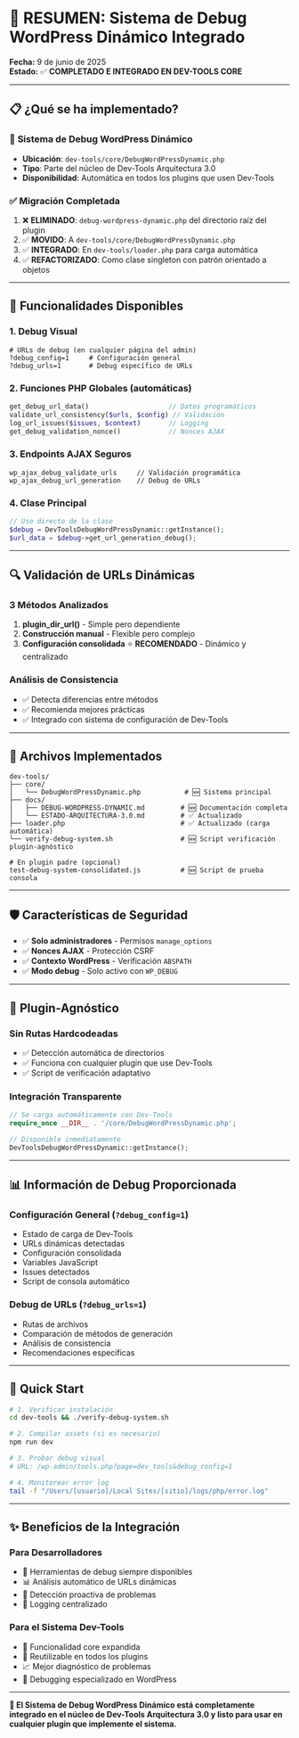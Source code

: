 # 🎯 RESUMEN: Sistema de Debug WordPress Dinámico Integrado

**Fecha:** 9 de junio de 2025  
**Estado:** ✅ **COMPLETADO E INTEGRADO EN DEV-TOOLS CORE**

---

## 📋 ¿Qué se ha implementado?

### 🔧 **Sistema de Debug WordPress Dinámico**
- **Ubicación**: `dev-tools/core/DebugWordPressDynamic.php`
- **Tipo**: Parte del núcleo de Dev-Tools Arquitectura 3.0
- **Disponibilidad**: Automática en todos los plugins que usen Dev-Tools

### ✅ **Migración Completada**
1. ❌ **ELIMINADO**: `debug-wordpress-dynamic.php` del directorio raíz del plugin
2. ✅ **MOVIDO**: A `dev-tools/core/DebugWordPressDynamic.php` 
3. ✅ **INTEGRADO**: En `dev-tools/loader.php` para carga automática
4. ✅ **REFACTORIZADO**: Como clase singleton con patrón orientado a objetos

---

## 🚀 Funcionalidades Disponibles

### 1. **Debug Visual**
```
# URLs de debug (en cualquier página del admin)
?debug_config=1     # Configuración general
?debug_urls=1       # Debug específico de URLs
```

### 2. **Funciones PHP Globales** (automáticas)
```php
get_debug_url_data()                    // Datos programáticos
validate_url_consistency($urls, $config) // Validación
log_url_issues($issues, $context)       // Logging
get_debug_validation_nonce()            // Nonces AJAX
```

### 3. **Endpoints AJAX Seguros**
```
wp_ajax_debug_validate_urls     // Validación programática
wp_ajax_debug_url_generation    // Debug de URLs
```

### 4. **Clase Principal**
```php
// Uso directo de la clase
$debug = DevToolsDebugWordPressDynamic::getInstance();
$url_data = $debug->get_url_generation_debug();
```

---

## 🔍 Validación de URLs Dinámicas

### **3 Métodos Analizados**
1. **plugin_dir_url()** - Simple pero dependiente
2. **Construcción manual** - Flexible pero complejo  
3. **Configuración consolidada** ⭐ **RECOMENDADO** - Dinámico y centralizado

### **Análisis de Consistencia**
- ✅ Detecta diferencias entre métodos
- ✅ Recomienda mejores prácticas
- ✅ Integrado con sistema de configuración de Dev-Tools

---

## 📁 Archivos Implementados

```
dev-tools/
├── core/
│   └── DebugWordPressDynamic.php           # 🆕 Sistema principal
├── docs/
│   ├── DEBUG-WORDPRESS-DYNAMIC.md         # 🆕 Documentación completa
│   └── ESTADO-ARQUITECTURA-3.0.md         # ✅ Actualizado
├── loader.php                             # ✅ Actualizado (carga automática)
└── verify-debug-system.sh                 # 🆕 Script verificación plugin-agnóstico

# En plugin padre (opcional)
test-debug-system-consolidated.js          # 🆕 Script de prueba consola
```

---

## 🛡️ Características de Seguridad

- ✅ **Solo administradores** - Permisos `manage_options`
- ✅ **Nonces AJAX** - Protección CSRF
- ✅ **Contexto WordPress** - Verificación `ABSPATH`
- ✅ **Modo debug** - Solo activo con `WP_DEBUG`

---

## 🔧 Plugin-Agnóstico

### **Sin Rutas Hardcodeadas**
- ✅ Detección automática de directorios
- ✅ Funciona con cualquier plugin que use Dev-Tools
- ✅ Script de verificación adaptativo

### **Integración Transparente**
```php
// Se carga automáticamente con Dev-Tools
require_once __DIR__ . '/core/DebugWordPressDynamic.php';

// Disponible inmediatamente
DevToolsDebugWordPressDynamic::getInstance();
```

---

## 📊 Información de Debug Proporcionada

### **Configuración General** (`?debug_config=1`)
- Estado de carga de Dev-Tools
- URLs dinámicas detectadas  
- Configuración consolidada
- Variables JavaScript
- Issues detectados
- Script de consola automático

### **Debug de URLs** (`?debug_urls=1`) 
- Rutas de archivos
- Comparación de métodos de generación
- Análisis de consistencia
- Recomendaciones específicas

---

## 🎯 Quick Start

```bash
# 1. Verificar instalación
cd dev-tools && ./verify-debug-system.sh

# 2. Compilar assets (si es necesario)  
npm run dev

# 3. Probar debug visual
# URL: /wp-admin/tools.php?page=dev_tools&debug_config=1

# 4. Monitorear error log
tail -f "/Users/[usuario]/Local Sites/[sitio]/logs/php/error.log"
```

---

## ✨ Beneficios de la Integración

### **Para Desarrolladores**
- 🔧 Herramientas de debug siempre disponibles
- 📊 Análisis automático de URLs dinámicas  
- 🐛 Detección proactiva de problemas
- 📝 Logging centralizado

### **Para el Sistema Dev-Tools**
- 🧩 Funcionalidad core expandida
- 🔄 Reutilizable en todos los plugins
- 📈 Mejor diagnóstico de problemas
- 🎯 Debugging especializado en WordPress

---

**🎉 El Sistema de Debug WordPress Dinámico está completamente integrado en el núcleo de Dev-Tools Arquitectura 3.0 y listo para usar en cualquier plugin que implemente el sistema.**
